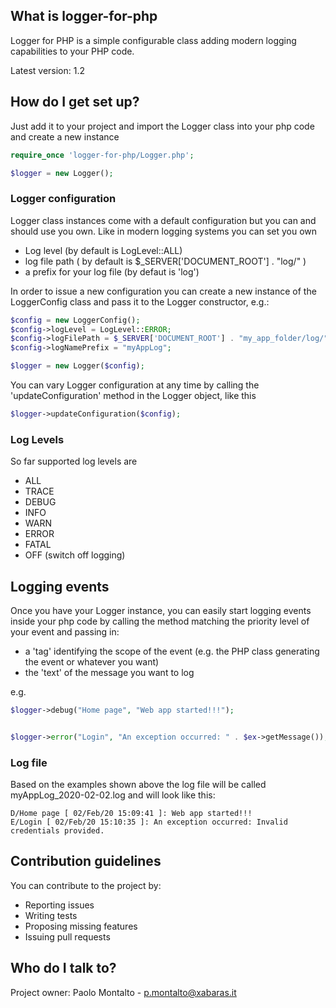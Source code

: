## What is logger-for-php
Logger for PHP is a simple configurable class adding modern logging capabilities to your PHP code.

Latest version: 1.2

## How do I get set up?
Just add it to your project and import the Logger class into your php code and create a new instance

```php
require_once 'logger-for-php/Logger.php';

$logger = new Logger();
```

### Logger configuration
Logger class instances come with a default configuration but you can and should use you own.
Like in modern logging systems you can set you own
 * Log level (by default is LogLevel::ALL)
 * log file path ( by default is $_SERVER['DOCUMENT_ROOT'] . "log/" )
 * a prefix for your log file (by defaut is 'log')
 
In order to issue a new configuration you can create a new instance of the LoggerConfig class and pass it to the Logger constructor, e.g.:
```php
$config = new LoggerConfig();
$config->logLevel = LogLevel::ERROR;
$config->logFilePath = $_SERVER['DOCUMENT_ROOT'] . "my_app_folder/log/";
$config->logNamePrefix = "myAppLog";

$logger = new Logger($config);
``` 

You can vary Logger configuration at any time by calling the 'updateConfiguration' method in the Logger object, like this
```php
$logger->updateConfiguration($config);
```

### Log Levels
So far supported log levels are
 * ALL
 * TRACE
 * DEBUG
 * INFO
 * WARN
 * ERROR
 * FATAL
 * OFF (switch off logging)

## Logging events ##
Once you have your Logger instance, you can easily start logging events inside your php code by calling the method matching the priority level of your event and passing in:
 * a 'tag' identifying the scope of the event (e.g. the PHP class generating the event or whatever you want)
 * the 'text' of the message you want to log
 
 e.g.
```php
$logger->debug("Home page", "Web app started!!!");


$logger->error("Login", "An exception occurred: " . $ex->getMessage());
``` 

### Log file
Based on the examples shown above the log file will be called myAppLog_2020-02-02.log and will look like this:
```
D/Home page [ 02/Feb/20 15:09:41 ]: Web app started!!!
E/Login [ 02/Feb/20 15:10:35 ]: An exception occurred: Invalid credentials provided.
```

## Contribution guidelines ##

You can contribute to the project by:

* Reporting issues
* Writing tests
* Proposing missing features
* Issuing pull requests

## Who do I talk to? ##

Project owner:
Paolo Montalto - <p.montalto@xabaras.it>
